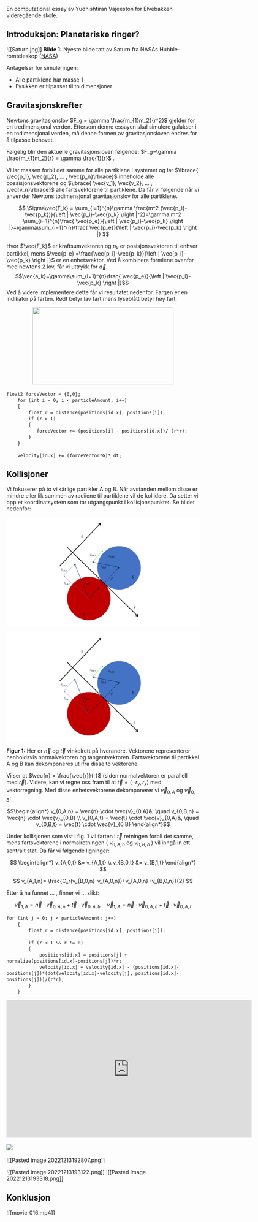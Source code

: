 En computational essay av Yudhishtiran Vajeeston for Elvebakken videregående skole. 

## Introduksjon: Planetariske ringer?

![[Saturn.jpg]] **Bilde 1:** Nyeste bilde tatt av Saturn fra NASAs Hubble-romteleskop ([NASA](https://solarsystem.nasa.gov/resources/2490/saturns-rings-shine-in-hubble-portrait/?category=planets_saturn))



Antagelser for simuleringen: 
- Alle partiklene har masse 1
- Fysikken er tilpasset til to dimensjoner



## Gravitasjonskrefter 
Newtons gravitasjonslov $F_g = \gamma \frac{m_{1}m_2}{r^2}$ gjelder for en tredimensjonal verden. Ettersom denne essayen skal simulere galakser i en todimensjonal verden, må denne formen av gravitasjonsloven endres for å tilpasse behovet. 

Følgelig blir den aktuelle gravitasjonsloven følgende: $F_g=\gamma \frac{m_{1}m_2}{r} = \gamma \frac{1}{r}$ .

Vi lar massen forbli det samme for alle partiklene i systemet og lar $\lbrace{ \vec{p_1}, \vec{p_2}, ... , \vec{p_n}\rbrace}$ inneholde alle possisjonsvektorene og $\lbrace{ \vec{v_1}, \vec{v_2}, ... , \vec{v_n}\rbrace}$ alle fartsvektorene til partiklene. Da får vi følgende når vi anvender Newtons todimensjonal gravitasjonslov for alle partiklene. 

$$
\Sigma\vec{F_k} = \sum_{i=1}^{n}\gamma \frac{m^2 (\vec{p_i}-\vec{p_k})}{\left | \vec{p_i}-\vec{p_k} \right |^2}=\gamma m^2  \sum_{i=1}^{n}\frac{ \vec{p_e}}{\left | \vec{p_i}-\vec{p_k} \right |}=\gamma\sum_{i=1}^{n}\frac{ \vec{p_e}}{\left | \vec{p_i}-\vec{p_k} \right |}
$$

Hvor $\vec{F_k}$ er kraftsumvektoren og $p_k$ er posisjonsvektoren til enhver partikkel, mens  $\vec{p_e} =\frac{\vec{p_i}-\vec{p_k}}{\left | \vec{p_i}-\vec{p_k} \right |}$ er en enhetsvektor. Ved å kombinere formlene ovenfor med newtons 2.lov, får vi uttrykk for  $\vec{a}$.  
$$\vec{a_k}=\gamma\sum_{i=1}^{n}\frac{ \vec{p_e}}{\left | \vec{p_i}-\vec{p_k} \right |}$$
Ved å videre implementere dette får vi resultatet nedenfor. Fargen er en indikator på farten. Rødt betyr lav fart mens lyseblått betyr høy fart.

<p align="center">
<img src="https://media.giphy.com/media/bzAM8XaelRrofNLlES/giphy.gif" width="368.5" height="200.5" />
</p>


``` HLSL
float2 forceVector = {0,0};
    for (int i = 0; i < particleAmount; i++)
    {
        float r = distance(positions[id.x], positions[i]);
        if (r > 1)
        {
           forceVector += (positions[i] - positions[id.x])/ (r*r);
        }
    }

    velocity[id.x] += (forceVector*G)* dt;
```


## Kollisjoner 
Vi fokuserer på to vilkårlige partikler A og B. Når avstanden mellom disse er mindre eller lik summen av radiiene til partiklene vil de kollidere. Da setter vi opp et koordinatsystem som tar utgangspunkt i kollisjonspunktet. Se bildet nedenfor: 

<img src="/kollisjon.png" alt.../>

<p align="center">
<img src="https://github.com/Mbiushelix/spaghetti/blob/main/kollisjon.png"  width="900" />
</p>

**Figur 1:** Her er $\vec{n}$ og $\vec{t}$ vinkelrett på hverandre. Vektorene representerer henholdsvis normalvektoren og tangentvektoren. Fartsvektorene til partikkel A og B kan dekomponeres ut ifra disse to vektorene. 

Vi ser at $\vec{n} = \frac{\vec{r}}{r}$ (siden normalvektoren er parallell med $\vec{r}$). Videre, kan vi regne oss fram til at $\vec{t}=(-r_y, r_x)$ med vektorregning. Med disse enhetsvektorene dekomponerer vi $\vec{v}_{0,A}$ og $\vec{v}_{0,B}$:

$$\begin{align*}
v_{0,A,n} = \vec{n} \cdot \vec{v}_{0,A}&, \quad v_{0,B,n} = \vec{n} \cdot \vec{v}_{0,B}
\\
v_{0,A,t} = \vec{t} \cdot \vec{v}_{0,A}&, \quad v_{0,B,t} = \vec{t} \cdot \vec{v}_{0,B}
\end{align*}$$

Under kollisjonen som vist i fig. 1 vil farten i $\vec{t}$ retningen forbli det samme, mens fartsvektorene i normalretningen ( $v_{0,A,n}$ og $v_{0,B,n}$ ) vil inngå in ett sentralt støt. Da får vi følgende ligninger: 

$$
\begin{align*}
v_{A,0,t} &= v_{A,1,t} \\
v_{B,0,t} &= v_{B,1,t}
\end{align*}
$$

$$
v_{A,1,n}= \frac{C_r(v_{B,0,n}-v_{A,0,n})+v_{A,0,n}+v_{B,0,n}}{2}
$$

Etter å ha funnet ... , finner vi ... slikt: 

$$
\vec{v}_{1,A} = \vec{n} \cdot \vec{v}_{0,A,n} + \vec{t} \cdot \vec{v}_{0,A,t}, \quad \vec{v}_{1,A} = \vec{n} \cdot \vec{v}_{0,A,n} + \vec{t} \cdot \vec{v}_{0,A,t}
$$


```HLSL
for (int j = 0; j < particleAmount; j++)
    {
        float r = distance(positions[id.x], positions[j]);

        if (r < 1 && r != 0)
        {
            positions[id.x] = positions[j] + normalize(positions[id.x]-positions[j])*r;
            velocity[id.x] = velocity[id.x] - (positions[id.x]-positions[j])*(dot(velocity[id.x]-velocity[j], positions[id.x]-positions[j]))/(r*r);
        }
    }
```

<center><iframe src="https://udeoslokommuneno-my.sharepoint.com/personal/yuvaa001_osloskolen_no/_layouts/15/embed.aspx?UniqueId=1b9e485d-e6dd-4c29-86a1-b17549b98126" width="640" height="360" frameborder="0" scrolling="no" allowfullscreen title="Spaghetti1.gif"></iframe></center>

![](spagetti.gif)

![[Pasted image 20221213192807.png]]

![[Pasted image 20221213193122.png]]
![[Pasted image 20221213193318.png]]
## Konklusjon

![[movie_016.mp4]]
